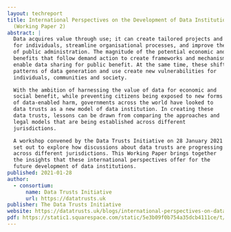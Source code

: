 ```yaml
---
layout: techreport
title: International Perspectives on the Development of Data Institutions
  (Working Paper 2)
abstract: |
  Data acquires value through use; it can create tailored projects and services
  for individuals, streamline organisational processes, and improve the delivery
  of public administration. The magnitude of the potential economic and social
  benefits that follow demand action to create frameworks and mechanisms that
  enable data sharing for public benefit. At the same time, these shifting
  patterns of data generation and use create new vulnerabilities for
  individuals, communities and society.

  With the ambition of harnessing the value of data for economic and
  social benefit, while preventing citizens being exposed to new forms
  of data-enabled harm, governments across the world have looked to
  data trusts as a new model of data institution. In creating these
  data trusts, lessons can be drawn from comparing the approaches and
  legal models that are being established across different
  jurisdictions.

  A workshop convened by the Data Trusts Initiative on 28 January 2021
  set out to explore how discussions about data trusts are progressing
  across different jurisdictions. This Working Paper brings together
  the insights that these international perspectives offer for the
  future development of data institutions.
published: 2021-01-28
author:
  - consortium:
      name: Data Trusts Initiative
      url: https://datatrusts.uk
publisher: The Data Trusts Initiative
website: https://datatrusts.uk/blogs/international-perspectives-on-data-institutions-lessons-for-data-trusts
pdf: https://static1.squarespace.com/static/5e3b09f0b754a35dcb4111ce/t/603ce3325e1da817afe6b193/1614603061204/WP+2+-+DTI+-+global+perspectives.pdf
---
```

